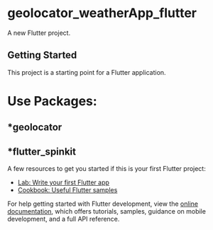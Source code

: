 # geolocator_weatherApp_flutter

A new Flutter project.

## Getting Started

This project is a starting point for a Flutter application.
# Use Packages:
## *geolocator
## *flutter_spinkit

A few resources to get you started if this is your first Flutter project:

- [Lab: Write your first Flutter app](https://docs.flutter.dev/get-started/codelab)
- [Cookbook: Useful Flutter samples](https://docs.flutter.dev/cookbook)

For help getting started with Flutter development, view the
[online documentation](https://docs.flutter.dev/), which offers tutorials,
samples, guidance on mobile development, and a full API reference.
